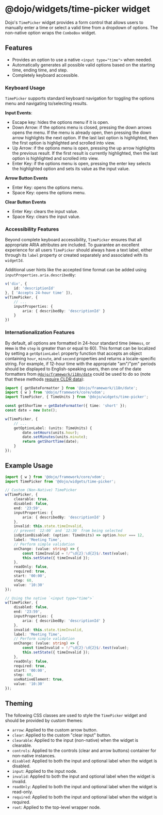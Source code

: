 # @dojo/widgets/time-picker widget

Dojo's `TimePicker` widget provides a form control that allows users to manually enter a time or select a valid time from a dropdown of options. The non-native option wraps the `ComboBox` widget.

## Features

- Provides an option to use a native `<input type="time">` when needed.
- Automatically generates all possible valid options based on the starting time, ending time, and step.
- Completely keyboard accessible.

### Keyboard Usage

`TimePicker` supports standard keyboard navigation for toggling the options menu and navigating to/selecting results.

**Input Events**:

- Escape key: hides the options menu if it is open.
- Down Arrow: if the options menu is closed, pressing the down arrows opens the menu. If the menu is already open, then pressing the down arrow highlights the next option. If the last last option is highlighted, then the first option is highlighted and scrolled into view.
- Up Arrow: if the options menu is open, pressing the up arrow highlights the previous result. If the first result is currently highlighted, then the last option is highlighted and scrolled into view.
- Enter Key: if the options menu is open, pressing the enter key selects the highlighted option and sets its value as the input value.

**Arrow Button Events**

- Enter Key: opens the options menu.
- Space Key: opens the options menu.

**Clear Button Events**

- Enter Key: clears the input value.
- Space Key: clears the input value.

### Accessibility Features

Beyond complete keyboard accessibility, `TimePicker` ensures that all appropriate ARIA attributes are included. To guarantee an excellent experience for all users `TimePicker` should always have a text label, either through its `label` property or created separately and associated with its `widgetId`.

Additional user hints like the accepted time format can be added using `inputProperties.aria.describedBy`:

```typescript
v('div', {
	id: 'descriptionId'
}, [ 'Accepts 24-hour time' ]),
w(TimePicker, {
	// ...
	inputProperties: {
		aria: { describedBy: 'descriptionId' }
	}
})
```

### Internationalization Features

By default, all options are formatted in 24-hour standard time (`HHmmss`, or `HHmm` is the `step` is greater than or equal to 60). This format can be localized by setting a `getOptionLabel` property function that accepts an object containing `hour`, `minute`, and `second` properties and returns a locale-specific string. For example, if 12-hour time with the appropriate "am"/"pm" periods should be displayed to English-speaking users, then one of the date formatters from [`@dojo/framework/i18n/date`](https://github.com/dojo/i18n#date-and-number-formatting) could be used to do so (note that these methods [require CLDR data](https://github.com/dojo/i18n#loading-cldr-data)):

```typescript
import { getDateFormatter } from '@dojo/framework/i18n/date';
import { w } from '@dojo/framework/core/vdom';
import TimePicker, { TimeUnits } from '@dojo/widgets/time-picker';

const getShorTime = getDateFormatter({ time: 'short' });
const date = new Date();

w(TimePicker, {
	// ...
	getOptionLabel: (units: TimeUnits) {
		date.setHours(units.hour);
		date.setMinutes(units.minute);
		return getShortTime(date);
	}
});
```

## Example Usage

```typescript
import { w } from '@dojo/framework/core/vdom';
import TimePicker from '@dojo/widgets/time-picker';

// Custom (Non-Native) TimePicker
w(TimePicker, {
	clearable: true,
	disabled: false,
	end: '23:59',
	inputProperties: {
		aria: { describedBy: 'descriptionId' }
	},
	invalid: this.state.timeInvalid,
	// prevent `12:00` and `12:30` from being selected
	isOptionDisabled: (option: TimeUnits) => option.hour === 12,
	label: 'Meeting Time',
	// Perform simple validation
	onChange: (value: string) => {
		const timeInvalid = !/^\d{2}:\d{2}$/.test(value);
		this.setState({ timeInvalid });
	},
	readOnly: false,
	required: true,
	start: '00:00',
	step: 60,
	value: '10:30'
});

// Using the native `<input type="time">`
w(TimePicker, {
	disabled: false,
	end: '23:59',
	inputProperties: {
		aria: { describedBy: 'descriptionId' }
	},
	invalid: this.state.timeInvalid,
	label: 'Meeting Time',
	// Perform simple validation
	onChange: (value: string) => {
		const timeInvalid = !/^\d{2}:\d{2}$/.test(value);
		this.setState({ timeInvalid });
	},
	readOnly: false,
	required: true,
	start: '00:00',
	step: 60,
	useNativeElement: true,
	value: '10:30'
});
```

## Theming

The following CSS classes are used to style the `TimePicker` widget and should be provided by custom themes:

- `arrow`: Applied to the custom arrow button.
- `clear`: Applied to the custom "clear input" button.
- `clearable`: Applied to the input (non-native) when the widget is clearable.
- `controls`: Applied to the controls (clear and arrow buttons) container for non-native instances.
- `disabled`: Applied to both the input and optional label when the widget is disabled.
- `input`: Applied to the input node.
- `invalid`: Applied to both the input and optional label when the widget is invalid.
- `readOnly`: Applied to both the input and optional label when the widget is read-only.
- `required`: Applied to both the input and optional label when the widget is required.
- `root`: Applied to the top-level wrapper node.
